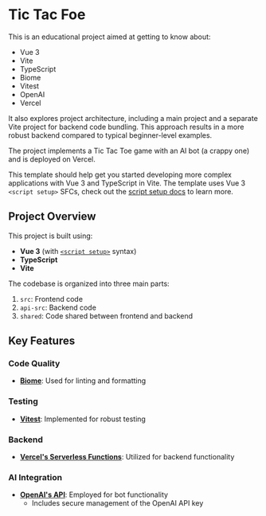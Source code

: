 # Tic Tac Foe

This is an educational project aimed at getting to know about:

- Vue 3
- Vite
- TypeScript
- Biome
- Vitest
- OpenAI
- Vercel

It also explores project architecture, including a main project and a separate Vite project for backend code bundling. This approach results in a more robust backend compared to typical beginner-level examples.

The project implements a Tic Tac Toe game with an AI bot (a crappy one) and is deployed on Vercel.

This template should help get you started developing more complex applications with Vue 3 and TypeScript in Vite. The template uses Vue 3 `<script setup>` SFCs, check out the [script setup docs](https://v3.vuejs.org/api/sfc-script-setup.html#sfc-script-setup) to learn more.

## Project Overview

This project is built using:

- **Vue 3** (with [`<script setup>`](https://v3.vuejs.org/api/sfc-script-setup.html#sfc-script-setup) syntax)
- **TypeScript**
- **Vite**

The codebase is organized into three main parts:

1. `src`: Frontend code
2. `api-src`: Backend code
3. `shared`: Code shared between frontend and backend

## Key Features

### Code Quality
- **[Biome](https://biomejs.dev/)**: Used for linting and formatting

### Testing
- **[Vitest](https://vitest.dev/)**: Implemented for robust testing

### Backend
- **[Vercel's Serverless Functions](https://vercel.com/docs/functions)**: Utilized for backend functionality

### AI Integration
- **[OpenAI's API](https://platform.openai.com)**: Employed for bot functionality
  - Includes secure management of the OpenAI API key
